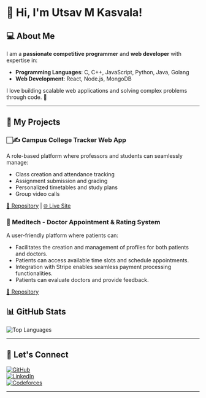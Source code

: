 # 👋 Hi, I'm Utsav M Kasvala!


## 💻 About Me

I am a **passionate competitive programmer** and **web developer** with expertise in:

- **Programming Languages**: C, C++, JavaScript, Python, Java, Golang
- **Web Development**: React, Node.js, MongoDB

I love building scalable web applications and solving complex problems through code. 🚀

---

## 🚀 My Projects
### 🏻✍️ Campus College Tracker Web App
A role-based platform where professors and students can seamlessly manage:
- Class creation and attendance tracking
- Assignment submission and grading
- Personalized timetables and study plans
- Group video calls

[💽 Repository](https://github.com/Utsav-Kasvala/CampusXP) | [🌐 Live Site](https://www.campusxp.me/)

### 🏩 Meditech - Doctor Appointment & Rating System
A user-friendly platform where patients can:

-  Facilitates the creation and management of profiles for both patients and doctors.
-  Patients can access available time slots and schedule appointments.
-  Integration with Stripe enables seamless payment processing functionalities.
-  Patients can evaluate doctors and provide feedback.
  
 [💽 Repository](https://github.com/Utsav-Kasvala/meditech)

## 📊 GitHub Stats

![Top Languages](https://github-readme-stats.vercel.app/api/top-langs/?username=Utsav-Kasvala&layout=compact&theme=radical)

---

## 🤝 Let's Connect

[![GitHub](https://img.shields.io/badge/GitHub-%2312100E.svg?style=for-the-badge&logo=github&logoColor=white)](https://github.com/Utsav-Kasvala)  
[![LinkedIn](https://img.shields.io/badge/LinkedIn-%230077B5.svg?style=for-the-badge&logo=linkedin&logoColor=white)](https://www.linkedin.com/in/utsav-kasvala-239786280/)  
[![Codeforces](https://img.shields.io/badge/Codeforces-%2312100E.svg?style=for-the-badge&logo=codeforces&logoColor=white)](https://codeforces.com/profile/Utsav_Kasvala)  

---

